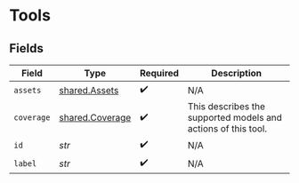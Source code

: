 # Tools


## Fields

| Field                                                         | Type                                                          | Required                                                      | Description                                                   |
| ------------------------------------------------------------- | ------------------------------------------------------------- | ------------------------------------------------------------- | ------------------------------------------------------------- |
| `assets`                                                      | [shared.Assets](../../models/shared/assets.md)                | :heavy_check_mark:                                            | N/A                                                           |
| `coverage`                                                    | [shared.Coverage](../../models/shared/coverage.md)            | :heavy_check_mark:                                            | This describes the supported models and actions of this tool. |
| `id`                                                          | *str*                                                         | :heavy_check_mark:                                            | N/A                                                           |
| `label`                                                       | *str*                                                         | :heavy_check_mark:                                            | N/A                                                           |